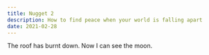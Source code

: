 ```yaml
---
title: Nugget 2
description: How to find peace when your world is falling apart
date: 2021-02-28
---
```

<p>The roof has burnt down. Now I can see the moon.</p>

